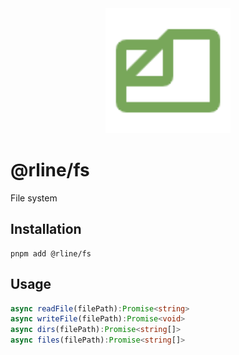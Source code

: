 <div align="center">
  <img src="https://raw.githubusercontent.com/rbrightline/common/refs/heads/main/libs/fs/favicon.png" alt="Logo" width="200"/>
</div>

# @rline/fs

File system

## Installation

```shell
pnpm add @rline/fs
```

## Usage

```typescript
async readFile(filePath):Promise<string>
async writeFile(filePath):Promise<void>
async dirs(filePath):Promise<string[]>
async files(filePath):Promise<string[]>
```
